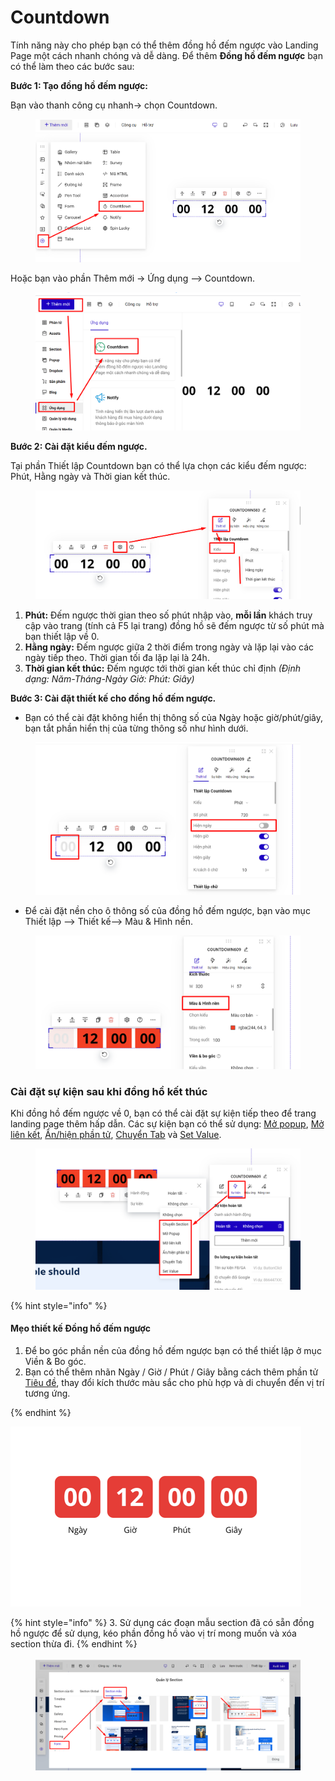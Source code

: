 # Countdown

Tính năng này cho phép bạn có thể thêm đồng hồ đếm ngược vào Landing Page một cách nhanh chóng và dễ dàng. Để thêm **Đồng hồ đếm ngược** bạn có thể làm theo các bước sau:

**Bước 1: Tạo đồng hồ đếm ngược:**

Bạn vào thanh công cụ nhanh-> chọn Countdown.

<figure><img src="../../.gitbook/assets/đồng hồ.png" alt=""><figcaption></figcaption></figure>

Hoặc bạn vào phần Thêm mới -> Ứng dụng --> Countdown.

<figure><img src="../../.gitbook/assets/đồng hồ2.png" alt=""><figcaption></figcaption></figure>

**Bước 2: Cài đặt kiểu đếm ngược.**

Tại phần Thiết lập Countdown bạn có thể lựa chọn các kiểu đếm ngược: Phút, Hằng ngày và Thời gian kết thúc.

<figure><img src="../../.gitbook/assets/đồng hồ3.png" alt=""><figcaption></figcaption></figure>

1. **Phút:** Đếm ngược thời gian theo số phút nhập vào, **mỗi lần** khách truy cập vào trang (tính cả F5 lại trang) đồng hồ sẽ đếm ngược từ số phút mà bạn thiết lập về 0.&#x20;
2. **Hằng ngày:** Đếm ngược giữa 2 thời điểm trong ngày và lặp lại vào các ngày tiếp theo. Thời gian tối đa lặp lại là 24h.&#x20;
3. **Thời gian kết thúc:** Đếm ngược tới thời gian kết thúc chỉ định _(Định dạng: Năm-Tháng-Ngày Giờ: Phút: Giây)_

**Bước 3: Cài đặt thiết kế cho đồng hồ đếm ngược.**

* Bạn có thể cài đặt không hiển thị thông số của Ngày hoặc giờ/phút/giây, bạn tắt phần hiển thị của từng thông số như hình dưới.

<figure><img src="../../.gitbook/assets/đồng hồ4.png" alt=""><figcaption></figcaption></figure>

* Để cài đặt nền cho ô thông số của đồng hồ đếm ngược, bạn vào mục Thiết lập --> Thiết kế--> Màu & Hình nền.

<figure><img src="../../.gitbook/assets/đồng hồ5.png" alt=""><figcaption></figcaption></figure>

### **Cài đặt sự kiện sau khi đồng hồ kết thúc**

Khi đồng hồ đếm ngược về 0, bạn có thể cài đặt sự kiện tiếp theo để trang landing page thêm hấp dẫn. Các sự kiện bạn có thể sử dụng: [Mở popup](https://help.ladipage.vn/su-kien-cho-phan-tu/su-kien-nhap-chuot/su-kien-mo-popup), [Mở liên kết](https://help.ladipage.vn/su-kien-cho-phan-tu/su-kien-nhap-chuot/su-kien-mo-lien-ket), [Ẩn/hiện phần tử](https://help.ladipage.vn/su-kien-cho-phan-tu/su-kien-re-chuot/an-hien-phan-tu), [Chuyển Tab](https://help.ladipage.vn/su-kien-cho-phan-tu/su-kien-nhap-chuot/su-kien-chuyen-tab) và [Set Value](https://help.ladipage.vn/su-kien-cho-phan-tu/su-kien-nhap-chuot/su-kien-set-value).

<figure><img src="../../.gitbook/assets/đồng hồ6.png" alt=""><figcaption></figcaption></figure>

{% hint style="info" %}
#### Mẹo thiết kế Đồng hồ đếm ngược

1. Để bo góc phần nền của đồng hồ đếm ngược bạn có thể thiết lập ở mục Viền & Bo góc.
2. Bạn có thể thêm nhãn Ngày / Giờ / Phút / Giây bằng cách thêm phần tử [Tiêu đề](broken-reference), thay đổi kích thước màu sắc cho phù hợp và di chuyển đến vị trí tương ứng.


{% endhint %}

![](<../../.gitbook/assets/image (115).png>)

{% hint style="info" %}
3\. Sử dụng các đoạn mẫu section đã có sẵn đồng hồ ngược để sử dụng, kéo phần đồng hồ vào vị trí mong muốn và xóa section thừa đi.
{% endhint %}

<figure><img src="../../.gitbook/assets/đồng hồ7.png" alt=""><figcaption></figcaption></figure>

